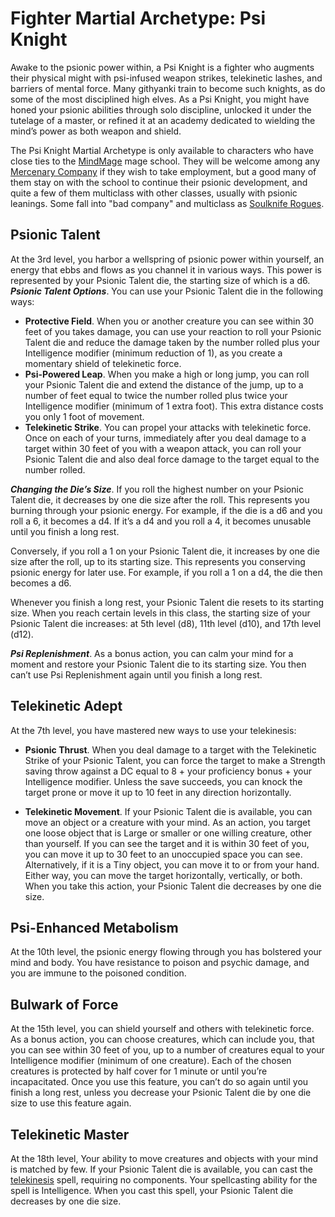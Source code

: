 # Fighter Martial Archetype: Psi Knight
Awake to the psionic power within, a Psi Knight is a fighter who augments their physical might with psi-infused weapon strikes, telekinetic lashes, and barriers of mental force. Many githyanki train to become such knights, as do some of the most disciplined high elves. As a Psi Knight, you might have honed your psionic abilities through solo discipline, unlocked it under the tutelage of a master, or refined it at an academy dedicated to wielding the mind’s power as both weapon and shield.

The Psi Knight Martial Archetype is only available to characters who have close ties to the [MindMage](/Organizations/MageSchools/MindMage.md) mage school. They will be welcome among any [Mercenary Company](/Organizations/MercCompanies/MercCompanies.md) if they wish to take employment, but a good many of them stay on with the school to continue their psionic development, and quite a few of them multiclass with other classes, usually with psionic leanings. Some fall into "bad company" and multiclass as [Soulknife Rogues](../Rogue/Soulknife.md).

## Psionic Talent
At the 3rd level, you harbor a wellspring of psionic power within yourself, an energy that ebbs and flows as you channel it in various ways. This power is represented by your Psionic Talent die, the starting size of which is a d6.
***Psionic Talent Options***. You can use your Psionic Talent die in the following ways:
* **Protective Field**. When you or another creature you can see within 30 feet of you takes damage, you can use your reaction to roll your Psionic Talent die and reduce the damage taken by the number rolled plus your Intelligence modifier (minimum reduction of 1), as you create a momentary shield of telekinetic force.
* **Psi-Powered Leap**. When you make a high or long jump, you can roll your Psionic Talent die and extend the distance of the jump, up to a number of feet equal to twice the number rolled plus twice your Intelligence modifier (minimum of 1 extra foot). This extra distance costs you only 1 foot of movement.
* **Telekinetic Strike**. You can propel your attacks with telekinetic force. Once on each of your turns, immediately after you deal damage to a target within 30 feet of you with a weapon attack, you can roll your Psionic Talent die and also deal force damage to the target equal to the number rolled.

***Changing the Die’s Size***. If you roll the highest number on your Psionic Talent die, it decreases by one die size after the roll. This represents you burning through your psionic energy. For example, if the die is a d6 and you roll a 6, it becomes a d4. If it’s a d4 and you roll a 4, it becomes unusable until you finish a long rest.

Conversely, if you roll a 1 on your Psionic Talent die, it increases by one die size after the roll, up to its starting size. This represents you conserving psionic energy for later use. For example, if you roll a 1 on a d4, the die then becomes a d6.

Whenever you finish a long rest, your Psionic Talent die resets to its starting size. When you reach certain levels in this class, the starting size of your Psionic Talent die increases: at 5th level (d8), 11th level (d10), and 17th level (d12).

***Psi Replenishment***. As a bonus action, you can calm your mind for a moment and restore your Psionic Talent die to its starting size. You then can’t use Psi Replenishment again until you finish a long rest.

## Telekinetic Adept
At the 7th level, you have mastered new ways to use your telekinesis:

* **Psionic Thrust**. When you deal damage to a target with the Telekinetic Strike of your Psionic Talent, you can force the target to make a Strength saving throw against a DC equal to 8 + your proficiency bonus + your Intelligence modifier. Unless the save succeeds, you can knock the target prone or move it up to 10 feet in any direction horizontally.

* **Telekinetic Movement**. If your Psionic Talent die is available, you can move an object or a creature with your mind. As an action, you target one loose object that is Large or smaller or one willing creature, other than yourself. If you can see the target and it is within 30 feet of you, you can move it up to 30 feet to an unoccupied space you can see. Alternatively, if it is a Tiny object, you can move it to or from your hand. Either way, you can move the target horizontally, vertically, or both. When you take this action, your Psionic Talent die decreases by one die size.

## Psi-Enhanced Metabolism
At the 10th level, the psionic energy flowing through you has bolstered your mind and body. You have resistance to poison and psychic damage, and you are immune to the poisoned condition.

## Bulwark of Force
At the 15th level, you can shield yourself and others with telekinetic force. As a bonus action, you can choose creatures, which can include you, that you can see within 30 feet of you, up to a number of creatures equal to your Intelligence modifier (minimum of one creature). Each of the chosen creatures is protected by half cover for 1 minute or until you’re incapacitated.
Once you use this feature, you can’t do so again until you finish a long rest, unless you decrease your Psionic Talent die by one die size to use this feature again.

## Telekinetic Master
At the 18th level, Your ability to move creatures and objects with your mind is matched by few. If your Psionic Talent die is available, you can cast the [telekinesis]() spell, requiring no components. Your spellcasting ability for the spell is Intelligence. When you cast this spell, your Psionic Talent die decreases by one die size.
